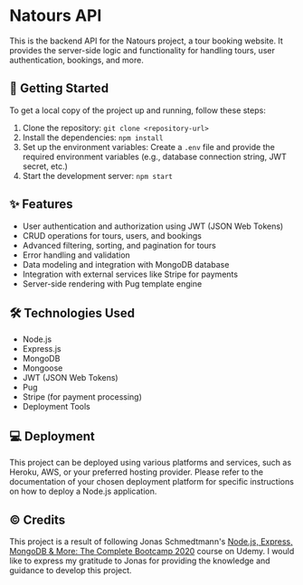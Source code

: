 # Natours API

This is the backend API for the Natours project, a tour booking website. It provides the server-side logic and functionality for handling tours, user authentication, bookings, and more.

## 🚀 Getting Started

To get a local copy of the project up and running, follow these steps:

1. Clone the repository: `git clone <repository-url>`
2. Install the dependencies: `npm install`
3. Set up the environment variables: Create a `.env` file and provide the required environment variables (e.g., database connection string, JWT secret, etc.)
4. Start the development server: `npm start`

## ✨ Features

- User authentication and authorization using JWT (JSON Web Tokens)
- CRUD operations for tours, users, and bookings
- Advanced filtering, sorting, and pagination for tours
- Error handling and validation
- Data modeling and integration with MongoDB database
- Integration with external services like Stripe for payments
- Server-side rendering with Pug template engine

## 🛠️ Technologies Used

- Node.js
- Express.js
- MongoDB
- Mongoose
- JWT (JSON Web Tokens)
- Pug
- Stripe (for payment processing)
- Deployment Tools
  

## 💻 Deployment

This project can be deployed using various platforms and services, such as Heroku, AWS, or your preferred hosting provider. Please refer to the documentation of your chosen deployment platform for specific instructions on how to deploy a Node.js application.

## © Credits

This project is a result of following Jonas Schmedtmann's [Node.js, Express, MongoDB & More: The Complete Bootcamp 2020](https://www.udemy.com/course/nodejs-express-mongodb-bootcamp/) course on Udemy. I would like to express my gratitude to Jonas for providing the knowledge and guidance to develop this project.
